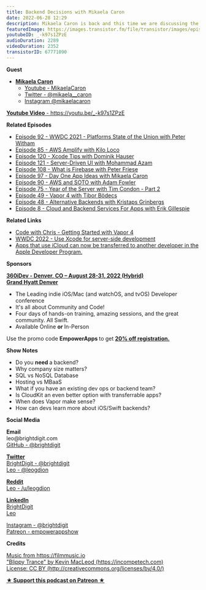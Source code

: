 ```yaml
---
title: Backend Decisions with Mikaela Caron
date: 2022-06-28 12:29
description: Mikaela Caron is back and this time we are discussing the backend options iOS developers have and how to make those decisions as well as the exciting post-WWDC news regarding apps which use iCloud and CloudKit.
featuredImage: https://images.transistor.fm/file/transistor/images/episode/930066/full_1656172417-artwork.jpg
youtubeID: _-k97s1ZPzE
audioDuration: 2289
videoDuration: 2352
transistorID: 67771090
---
```

<p><b>Guest</b></p><ul><li>
<a href="https://mikaelacaron.com/links"><strong>Mikaela Caron</strong></a><ul>
<li><a href="https://www.youtube.com/c/MikaelaCaron">Youtube - MikaelaCaron</a></li>
<li><a href="https://twitter.com/mikaela__caron">Twitter - @mikaela__caron</a></li>
<li>
<a href="https://instagram.com/mikaelacaron">Instagram @mikaelacaron</a> </li>
</ul>
</li></ul><p><a href="https://youtu.be/_-k97s1ZPzE"><strong>Youtube Video</strong> - https://youtu.be/_-k97s1ZPzE</a></p><p><b>Related Episodes</b></p><ul>
<li><a href="https://share.transistor.fm/s/ace13930">Episode 92 - WWDC 2021 - Platforms State of the Union with Peter Witham</a></li>
<li><a href="https://share.transistor.fm/s/9a225bb3">Episode 85 - AWS Amplify with Kilo Loco</a></li>
<li><a href="https://share.transistor.fm/s/3637f231">Episode 120 - Xcode Tips with Dominik Hauser</a></li>
<li><a href="https://share.transistor.fm/s/50fca4d8">Episode 121 - Server-Driven UI with Mohammad Azam</a></li>
<li><a href="https://share.transistor.fm/s/2efe521a">Episode 108 - What is Firebase with Peter Friese</a></li>
<li><a href="https://share.transistor.fm/s/d60deac1">Episode 97 - Day One App Ideas with Mikaela Caron</a></li>
<li><a href="https://share.transistor.fm/s/580c9ccc">Episode 90 - AWS and SOTO with Adam Fowler</a></li>
<li><a href="https://share.transistor.fm/s/a8b66b9f">Episode 75 - Year of the Server with Tim Condon - Part 2</a></li>
<li><a href="https://share.transistor.fm/s/17f05dbf">Episode 49 - Vapor 4 with Tibor Bödecs</a></li>
<li><a href="https://share.transistor.fm/s/fca974ca">Episode 48 - Alternative Backends with Kristaps Grinbergs</a></li>
<li><a href="https://share.transistor.fm/s/ffcb9fc1">Episode 8 - Cloud and Backend Services For Apps with Erik Gillespie</a></li>
</ul><p><b>Related Links</b></p><ul>
<li><a href="https://www.google.com/url?q=https://youtube.com/playlist?list%3DPLMRqhzcHGw1Z7xNnqS_yUNm1k9dvq-HbM&amp;sa=D&amp;source=docs&amp;ust=1656435349563525&amp;usg=AOvVaw0VA8RBsLTtHFPEAvJ4rhvI">Code with Chris - Getting Started with Vapor 4</a></li>
<li><a href="https://developer.apple.com/videos/play/wwdc2022/110360/">WWDC 2022 - Use Xcode for server-side development</a></li>
<li><a href="https://developer.apple.com/news/releases/?id=06152022a">Apps that use iCloud can now be transferred to another developer in the Apple Developer Program.</a></li>
</ul><p><b>Sponsors</b></p><p><b><a href="https://360idev.com/"><strong>360iDev - Denver, CO – August 28-31, 2022 (Hybrid)<br>Grand Hyatt Denver</strong></a></b></p><ul>
<li>The Leading indie iOS/Mac (and watchOS, and tvOS) Developer conference</li>
<li>It's all about Community and Code!</li>
<li>Four days of hands-on training, amazing sessions, and the great community. All Swift.</li>
<li>Available Online <strong>or </strong>In-Person</li>
</ul><p>Use the promo code <strong>EmpowerApps </strong>to get <a href="https://360idev.com/"><strong>20% off registration.</strong></a></p><p><b>Show Notes</b></p><ul>
<li>Do you <strong>need </strong>a backend?</li>
<li>Why company size matters?</li>
<li>SQL vs NoSQL Database</li>
<li>Hosting vs MBaaS</li>
<li>What if you have an existing dev ops or backend team? </li>
<li>Is CloudKit an even better option with transferrable apps?</li>
<li>When does Vapor make sense?</li>
<li>How can devs learn more about iOS/Swift backends? </li>
</ul><p><b>Social Media</b></p><p><strong>Email</strong><br>leo@brightdigit.com<br><a href="https://github.com/brightdigit">GitHub - @brightdigit</a></p><p><a href="https://twitter.com/brightdigit"><strong>Twitter </strong><br>BrightDigit - @brightdigit</a><br><a href="https://twitter.com/leogdion">Leo - @leogdion</a></p><p><a href="https://www.reddit.com/user/leogdion"><strong>Reddit</strong><br>Leo - /u/leogdion</a></p><p><a href="https://www.linkedin.com/company/bright-digit"><strong>LinkedIn</strong><br>BrightDigit</a><br><a href="https://www.linkedin.com/in/leogdion/">Leo</a></p><p><a href="https://www.instagram.com/brightdigit/">Instagram - @brightdigit</a><br><a href="https://www.patreon.com/empowerappsshow">Patreon - empowerappshow</a></p><p><b>Credits</b></p><p><a href="https://filmmusic.io/">Music from https://filmmusic.io</a><br><a href="https://incompetech.com/">"Blippy Trance" by Kevin MacLeod (https://incompetech.com)</a><br><a href="http://creativecommons.org/licenses/by/4.0/">License: CC BY (http://creativecommons.org/licenses/by/4.0/)</a></p><p><strong><a href="https://www.patreon.com/empowerappsshow" rel="payment" title="★ Support this podcast on Patreon ★">★ Support this podcast on Patreon ★</a></strong></p>
      
